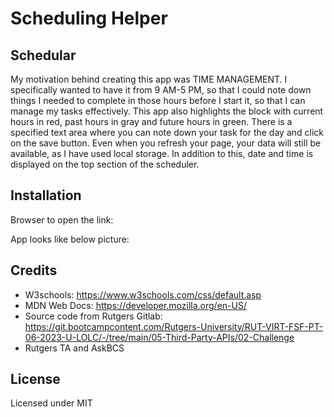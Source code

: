 # Scheduling Helper

## Schedular

My motivation behind creating this app was TIME MANAGEMENT. I specifically wanted to have it from 9 AM-5 PM, so that I could note down things I needed to complete in those hours before I start it, so that I can manage my tasks effectively. This app also highlights the block with current hours in red, past hours in gray and future hours in green. There is a specified text area where you can note down your task for the day and click on the save button. Even when you refresh your page, your data will still be available, as I have used local storage.  In addition to this, date and time is displayed on the top section of the scheduler.

## Installation
Browser to open the link:

App looks like below picture:

## Credits
- W3schools: https://www.w3schools.com/css/default.asp
- MDN Web Docs: https://developer.mozilla.org/en-US/
- Source code from Rutgers Gitlab: https://git.bootcampcontent.com/Rutgers-University/RUT-VIRT-FSF-PT-06-2023-U-LOLC/-/tree/main/05-Third-Party-APIs/02-Challenge
- Rutgers TA and AskBCS


## License
Licensed under MIT